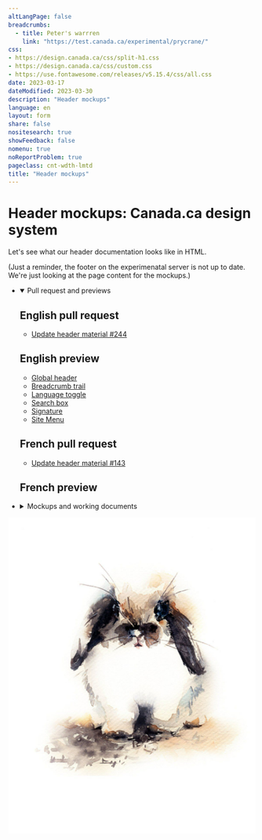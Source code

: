 ```yaml
---
altLangPage: false
breadcrumbs:
  - title: Peter's warrren
    link: "https://test.canada.ca/experimental/prycrane/"
css:
- https://design.canada.ca/css/split-h1.css
- https://design.canada.ca/css/custom.css
- https://use.fontawesome.com/releases/v5.15.4/css/all.css
date: 2023-03-17
dateModified: 2023-03-30
description: "Header mockups"
language: en
layout: form
share: false
nositesearch: true
showFeedback: false
nomenu: true
noReportProblem: true
pageclass: cnt-wdth-lmtd
title: "Header mockups"
---
```

<div class="row">
  <div class="col-md-8">
    <h1 property="name" id="wb-cont" dir="ltr"><span class="stacked"><span>Header mockups</span>: <span>Canada.ca design system</span></span></h1>
    <p>Let's see what our header documentation looks like in HTML.</p>
    <p class="small">(Just a reminder, the footer on the experimenatal server is not up to date.  We're just looking at the page content for the mockups.)</p>
    <ul class="list-unstyled">
      <li>
        <details open="open">
          <summary>Pull request and previews</summary>
          <h2 class="h3 mrgn-tp-lg">English pull request</h2>
          <ul>
            <li><a href="https://github.com/canada-ca/design-system/pull/244">Update header material #244</a></li>
          </ul>
          <h2 class="h3 mrgn-tp-lg">English preview</h2>
          <ul>
            <li><a href="https://deploy-preview-244--design-system-canada-ca.netlify.app/common-design-patterns/global-header.html">Global header</a></li>
            <li><a href="https://deploy-preview-244--design-system-canada-ca.netlify.app/common-design-patterns/breadcrumb-trail.html">Breadcrumb trail</a></li>
            <li><a href="https://deploy-preview-244--design-system-canada-ca.netlify.app/common-design-patterns/language-toggle.html">Language toggle</a></li>
            <li><a href="https://deploy-preview-244--design-system-canada-ca.netlify.app/common-design-patterns/search-box.html">Search box</a></li>
            <li><a href="https://deploy-preview-244--design-system-canada-ca.netlify.app/common-design-patterns/signature.html">Signature</a></li>
            <li><a href="https://deploy-preview-244--design-system-canada-ca.netlify.app/common-design-patterns/site-menu.html">Site Menu</a></li>
          </ul>
          <h2 class="h3 mrgn-tp-lg">French pull request</h2>
          <ul>
            <li><a href="https://github.com/canada-ca/systeme-conception/pull/143">Update header material #143</a></li>
          </ul>
          <h2 class="h3 mrgn-tp-lg">French preview</h2>
        </details>
      </li>
      <li>
        <details>
          <summary>Mockups and working documents</summary>
          <h2 class="h3 mrgn-tp-lg">Global header</h2>
          <ul class="fa-ul">
            <li><span class="fa-li"><span class="fas fa-carrot"></span></span><a href="global-header.html">Global header (English mockup)</a></li>
            <li><span class="fa-li"><span class="fas fa-carrot"></span></span><a href="en-tete-general.html">En-tête global (French mockup)</a></li>
          </ul>
          <div class="row">
            <div class="well mrgn-tp-lg col-md-8">
              <ul class="fa-ul">
                <li><span class="fa-li"><span class="fab fa-canadian-maple-leaf"></span></span><a href="https://design.canada.ca/common-design-patterns/global-header.html">Global header (current page)</a></li>
                <li><span class="fa-li"><span class="fab fa-google-drive"></span></span><a href="https://docs.google.com/document/d/1iKcrU1l3sB6wAPEGzMe1H0xrGkhdOo7U8PNTr3b-Ktg">Global header guidance (English doc)</a></li>
                <li><span class="fa-li"><span class="fab fa-google-drive"></span></span><a href="https://docs.google.com/document/d/1W9pyiTX3X2ctlSNBX_suAhsmydKihdXVAB4VX_hgCas">Global header guidance (French doc)</a></li>
              </ul>
            </div>
          </div>
          <h3 class="h4">Theme and topic menu</h3>
          <ul class="fa-ul">
            <li><span class="fa-li"><span class="fas fa-carrot"></span></span><a href="site-menu.html">Theme and topic menu (English mockup)</a></li>
            <li><span class="fa-li"><span class="fas fa-carrot"></span></span><a href="menu-site.html">Menu thématique (French mockup)</a></li>
          </ul>
          <div class="row">
            <div class="well mrgn-tp-lg col-md-8">
              <ul class="fa-ul">
                <li><span class="fa-li"><span class="fab fa-canadian-maple-leaf"></span></span><a href="https://design.canada.ca/common-design-patterns/site-menu.html">Theme and topic menu (current page)</a></li>
                <li><span class="fa-li"><span class="fab fa-google-drive"></span></span><a href="https://docs.google.com/document/d/19pvL4oNCZZyN1jBClhH7VlAZuPrm7Nh_ZYkbX3lAcwM">Theme and topic menu (English doc)</a></li>
                <li><span class="fa-li"><span class="fab fa-google-drive"></span></span><a href="https://docs.google.com/document/d/15hZYOeRqQRcbaP0Ogv3CCxZaE7VYOJGExT15ljkz9Lg">Theme and topic menu (French doc)</a></li>
              </ul>
            </div>
          </div>
          <h3 class="h4">Breadcrumbs</h3>
          <ul class="fa-ul">
            <li><span class="fa-li"><span class="fas fa-carrot"></span></span><a href="breadcrumb-trail.html">Breadcrumb trail (English mockup)</a></li>
            <li><span class="fa-li"><span class="fas fa-carrot"></span></span><a href="fil-ariane.html">Fil d'Ariane (French mockup)</a></li>
          </ul>
          <div class="row">
            <div class="well mrgn-tp-lg col-md-8">
              <ul class="fa-ul">
                <li><span class="fa-li"><span class="fab fa-canadian-maple-leaf"></span></span><a href="https://design.canada.ca/common-design-patterns/breadcrumb-trail.html">Breadcrumb trail (current page)</a></li>
                <li><span class="fa-li"><span class="fab fa-google-drive"></span></span><a href="https://docs.google.com/document/d/1kQBG37Kf7qNRaieREX0CAbqU-C2TrHj4o-G_sKRXZXQ">Breadcrumbs (English doc)</a></li>
                <li><span class="fa-li"><span class="fab fa-google-drive"></span></span><a href="https://docs.google.com/document/d/16rPESxt80ZCekwyyMP40eEV4SvH1TWY7MFsDU1WDzZs">Breadcrumbs (French doc)</a></li>
              </ul>
            </div>
          </div>
          <h3 class="h4">GC signature</h3>
          <ul class="fa-ul">
            <li><span class="fa-li"><span class="fas fa-carrot"></span></span><a href="signature.html">Government of Canada signature (English mockup)</a></li>
            <li><span class="fa-li"><span class="fas fa-carrot"></span></span><a href="signature-fr.html">Signature du gouvernement du Canada (French mockup)</a></li>
          </ul>
          <div class="row">
            <div class="well mrgn-tp-lg col-md-8">
              <ul class="fa-ul">
                <li><span class="fa-li"><span class="fab fa-canadian-maple-leaf"></span></span><a href="https://design.canada.ca/common-design-patterns/signature.html">Government of Canada signature (current page)</a></li>
                <li><span class="fa-li"><span class="fab fa-google-drive"></span></span><a href="https://docs.google.com/document/d/1D_xnDomYifrpJ371mX1VtWXeElSfaXItJewRV174fUI">Government of Canada signature (English doc)</a></li>
                <li><span class="fa-li"><span class="fab fa-google-drive"></span></span><a href="https://docs.google.com/document/d/1Ha6JxlQJ0rrLCdWx8BczFn3XJSi9tOQX9Qo93emNfAE">Government of Canada signature (French doc)</a></li>
              </ul>
            </div>
          </div>
          <h3 class="h4">Site search box</h3>
          <ul class="fa-ul">
            <li><span class="fa-li"><span class="fas fa-carrot"></span></span><a href="search-box.html">Site search box (English mockup)</a></li>
            <li><span class="fa-li"><span class="fas fa-carrot"></span></span><a href="champ-recherche.html">Champ de recherche du site (French mockup)</a></li>
          </ul>
          <div class="row">
            <div class="well mrgn-tp-lg col-md-8">
              <ul class="fa-ul">
                <li><span class="fa-li"><span class="fab fa-canadian-maple-leaf"></span></span><a href="https://design.canada.ca/common-design-patterns/search-box.html">Site search box (current page)</a></li>
                <li><span class="fa-li"><span class="fab fa-google-drive"></span></span><a href="https://docs.google.com/document/d/1-A7MCAltGdGiSMBpUBW_Om9Hm4GX-l741Cq-8QIesaY">Site search box (English doc)</a></li>
                <li><span class="fa-li"><span class="fab fa-google-drive"></span></span><a href="https://docs.google.com/document/d/1HT4a9ch498lxsj4I--JnuudXDEa2Gt8NsIl8ii0FZ7w">Site search box (French doc)</a></li>
              </ul>
            </div>
          </div>
          <h3 class="h4">Language toggle</h3>
          <ul class="fa-ul">
            <li><span class="fa-li"><span class="fas fa-carrot"></span></span><a href="language-toggle.html">Language toggle link (English mockup)</a></li>
            <li><span class="fa-li"><span class="fas fa-carrot"></span></span><a href="changer-langue.html">Lien pour changer de langue (French mockup)</a></li>
          </ul>
          <div class="row">
            <div class="well mrgn-tp-lg col-md-8">
              <ul class="fa-ul">
                <li><span class="fa-li"><span class="fab fa-canadian-maple-leaf"></span></span><a href="https://design.canada.ca/common-design-patterns/language-toggle.html">Language toggle link (current page)</a></li>
                <li><span class="fa-li"><span class="fab fa-google-drive"></span></span><a href="https://docs.google.com/document/d/1JhCyTzntbbzMLmfzlqWqOvpEyby7dslDhWPosBwG2Ag">Language toggle link (English doc)</a></li>
                <li><span class="fa-li"><span class="fab fa-google-drive"></span></span><a href="https://docs.google.com/document/d/1Rv0L4wzPPyY_JsGkUrt6Fya4rE2VwMvtXxXx5sh38QY">Language toggle link (French doc)</a></li>
              </ul>
            </div>
          </div>
        </details>
      </li>
    </ul>
  </div>
  <div class="col-md-4">
    <div><img src="./images/bunny18.png" alt="" class="img-responsive"></div>
  </div>
</div>
